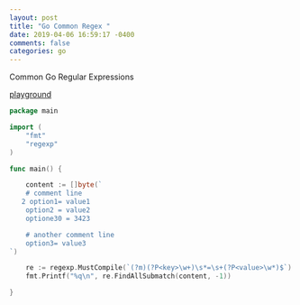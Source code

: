 ```yaml
---
layout: post
title: "Go Common Regex "
date: 2019-04-06 16:59:17 -0400
comments: false
categories: go
---
```


Common Go Regular Expressions

[playground](https://play.golang.org/p/UcUxpJe34MV)

```go
package main

import (
	"fmt"
	"regexp"
)

func main() {

	content := []byte(`
	# comment line
   2 option1= value1
	option2 = value2
    optione30 = 3423

	# another comment line
	option3= value3
`)

	re := regexp.MustCompile(`(?m)(?P<key>\w+)\s*=\s+(?P<value>\w*)$`)
	fmt.Printf("%q\n", re.FindAllSubmatch(content, -1))

}


```

<!--  Enter text below, if you want -->
